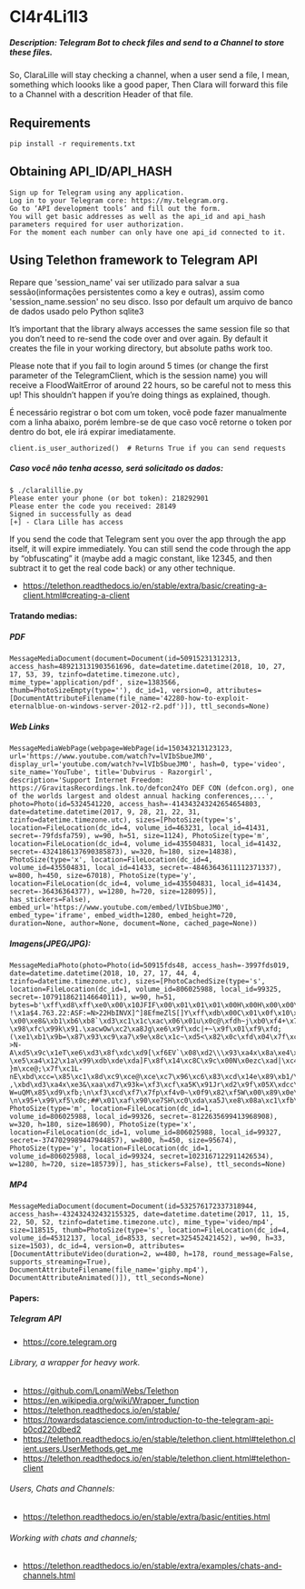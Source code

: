 # Cl4r4Li1l3
##### Description: Telegram Bot to check files and send to a Channel to store these files.
So, ClaraLille will stay checking a channel, when a user send a file, I mean, something which loooks like a good paper, Then Clara will forward this file to a Channel with a descrition Header of that file.

## Requirements
    pip install -r requirements.txt

## Obtaining API_ID/API_HASH
    Sign up for Telegram using any application.
    Log in to your Telegram core: https://my.telegram.org.
    Go to ‘API development tools’ and fill out the form.
    You will get basic addresses as well as the api_id and api_hash parameters required for user authorization.
    For the moment each number can only have one api_id connected to it.

## Using Telethon framework to Telegram API
Repare que 'session_name' vai ser utilizado para salvar a sua sessão(informações persistentes como a key e outras), assim como 'session_name.session' no seu disco. Isso por default um arquivo de banco de dados usado pelo Python sqlite3

It’s important that the library always accesses the same session file so that you don’t need to re-send the code over and over again. By default it creates the file in your working directory, but absolute paths work too.


Please note that if you fail to login around 5 times (or change the first parameter of the TelegramClient, which is the session name) you will receive a FloodWaitError of around 22 hours, so be careful not to mess this up! This shouldn’t happen if you’re doing things as explained, though.

É necessário registrar o bot com um token, vocẽ pode fazer manualmente com a linha abaixo, porém lembre-se de que caso você retorne o token por dentro do bot, ele irá expirar imediatamente.
```
client.is_user_authorized()  # Returns True if you can send requests
```
##### Caso você não tenha acesso, será solicitado os dados:
```
$ ./claralillie.py
Please enter your phone (or bot token): 218292901
Please enter the code you received: 28149
Signed in successfully as dead
[+] - Clara Lille has access
```

If you send the code that Telegram sent you over the app through the app itself, it will expire immediately. You can still send the code through the app by “obfuscating” it (maybe add a magic constant, like 12345, and then subtract it to get the real code back) or any other technique.

- https://telethon.readthedocs.io/en/stable/extra/basic/creating-a-client.html#creating-a-client



#### Tratando medias:
##### PDF
```
MessageMediaDocument(document=Document(id=50915231312313, access_hash=489213131903561696, date=datetime.datetime(2018, 10, 27, 17, 53, 39, tzinfo=datetime.timezone.utc), mime_type='application/pdf', size=1383566, thumb=PhotoSizeEmpty(type=''), dc_id=1, version=0, attributes=[DocumentAttributeFilename(file_name='42280-how-to-exploit-eternalblue-on-windows-server-2012-r2.pdf')]), ttl_seconds=None)
```
##### Web Links
```
MessageMediaWebPage(webpage=WebPage(id=150343213123123, url='https://www.youtube.com/watch?v=lVIbSbueJM0', display_url='youtube.com/watch?v=lVIbSbueJM0', hash=0, type='video', site_name='YouTube', title='Dubvirus - Razorgirl', description='Support Internet Freedom: https://GravitasRecordings.lnk.to/defcon24Yo DEF CON (defcon.org), one of the worlds largest and oldest annual hacking conferences,...', photo=Photo(id=5324541220, access_hash=-414343243242654654803, date=datetime.datetime(2017, 9, 28, 21, 22, 31, tzinfo=datetime.timezone.utc), sizes=[PhotoSize(type='s', location=FileLocation(dc_id=4, volume_id=463231, local_id=41431, secret=-79fdsfa759), w=90, h=51, size=1124), PhotoSize(type='m', location=FileLocation(dc_id=4, volume_id=435504831, local_id=41432, secret=-4324186137690385873), w=320, h=180, size=14838), PhotoSize(type='x', location=FileLocation(dc_id=4, volume_id=435504831, local_id=41433, secret=-48463643611112371337), w=800, h=450, size=67018), PhotoSize(type='y', location=FileLocation(dc_id=4, volume_id=435504831, local_id=41434, secret=-36436364377), w=1280, h=720, size=128095)], has_stickers=False), embed_url='https://www.youtube.com/embed/lVIbSbueJM0', embed_type='iframe', embed_width=1280, embed_height=720, duration=None, author=None, document=None, cached_page=None))
```
##### Imagens(JPEG/JPG):
```
MessageMediaPhoto(photo=Photo(id=50915fds48, access_hash=-3997fds019, date=datetime.datetime(2018, 10, 27, 17, 44, 4, tzinfo=datetime.timezone.utc), sizes=[PhotoCachedSize(type='s', location=FileLocation(dc_id=1, volume_id=806025988, local_id=99325, secret=-1079118621146640111), w=90, h=51, bytes=b'\xff\xd8\xff\xe0\x00\x10JFIF\x00\x01\x01\x01\x00H\x00H\x00\x00\xff\xdb\x00C\x00\x0e\n\x0b\r\x0b\t\x0e\r\x0c\r\x10\x0f\x0e\x11\x16$\x17\x16\x14\x14\x16, !\x1a$4.763.22:ASF:=N>22HbINVX]^]8EfmeZlS[]Y\xff\xdb\x00C\x01\x0f\x10\x10\x16\x13\x16*\x17\x17*Y;2;YYYYYYYYYYYYYYYYYYYYYYYYYYYYYYYYYYYYYYYYYYYYYYYYYY\xff\xc0\x00\x11\x08\x003\x00Z\x03\x01"\x00\x02\x11\x01\x03\x11\x01\xff\xc4\x00\x1b\x00\x00\x02\x03\x01\x01\x01\x00\x00\x00\x00\x00\x00\x00\x00\x00\x00\x03\x05\x00\x02\x04\x06\x01\x07\xff\xc4\x008\x10\x00\x02\x01\x03\x02\x03\x03\x07\x0c\x03\x01\x00\x00\x00\x00\x00\x01\x02\x03\x00\x04\x11\x12!\x051Q\x13"A\x14\x15Ta\x93\xb1\xd1\x0623BDSbq\x81\x91\x92\xe1#r\xa1\xc1\xff\xc4\x00\x18\x01\x00\x03\x01\x01\x00\x00\x00\x00\x00\x00\x00\x00\x00\x00\x00\x00\x01\x03\x04\x00\x02\xff\xc4\x00\x1f\x11\x00\x02\x02\x01\x05\x01\x01\x00\x00\x00\x00\x00\x00\x00\x00\x00\x00\x01\x02\x11\x03\x12!12Aa\x13\xff\xda\x00\x0c\x03\x01\x00\x02\x11\x03\x11\x00?\x00\xe8&\xb1\xb6\xb8`\xd3\xc1\x1c\xac\x06\x01u\x0c@\xfdh~j\xb0\xf4+\x7ff*\x9c7\x8e[\xdd\x92\x97\x01m\xe4\xce\xd9m\x9b\xf5\xa7\x06!\xd2\x9bh\xe3qO\x9a\xec=\n\xdf\xd9\x8a\x9ek\xb0\xf4;\x7ff)\xa1\x88ULTv\x06\xe2\xbf5\xd8z\x1d\xbf\xb3\x15\xe1\xe1V\'\xec\x90{1L\x8cUC\x1d\x1d\x81\xb8\x96H8DNU\xbc\x89\x1clA*\x08\xa1\x96\xe1\nN&\xb2\x07\xfd\xd6\xb9n.\xc1x\xc5\xe0+\x93\xda\xb7N\xb5\x90\xc8\xa0\xfc\xc1\xfa\xe3\xe1\\k\xf8u\xa7\xe9\xd8\x16\xe1#\x94\xb6_\xcdhe\xb8P\xe5-\x98\xfc\x99k\x91.\xacwOw\xc2\xa8Jg\xe6\x9f\xdc|+~\x9f\x01\xf9\xfd;(\xe1\xb1\x9b=\x87\x93\xc9\xa7\x9e\x8c\x1c~\xd5<\x82\x0c\xfd\x04\x7f\xc4V\x0f\x91\xc8\x1ek\xbc\xf8*\xfb\xcdu~M\xea\xa6\xc6I\xab\xa1n->N-A\xd5\x9c\x1eT\xe6\xd3\x8f\xdc\xd9[\xf6EV`\x08\xd2\\\x93\xa4x\x8a\xe4\xda\xe6F\xc1f$\x8f\x13E[\x82b$\x97:F\xfb\xedSjeT\x9f\xa7}e\xf2\x8e\xdeH\x9b\xcb\x07c \xe5\xa4\x12\x1a\x99\xdb\xde\xda]F\x8f\x14\xc8C\x9c\x00N\x0ezc\xad|\xc4\xf1\x00\x08\xc1\'H\xe7\xa4w\x8d\x1a\x0b\x91pX$D\xb8\x1a\xb4\xafJ\xda\xeb\x93h\xbe\x19\xf4\x99n\xada\x90G%\xc4j\xe7\x92\x96\xde\xab\x15\xdd\xb4\xf7\r\x0cR\x06u\x19\xdb\x91\xfc\x8d|\xf7\xb5\x06R\xa5H }m\xce@;\x7f\xc1L-nE\xbd\xcc=\x85\xc1\x8d\xc9\xce@\xce\xc7\x96\xc6\x83\xcd\x14e\x89\xb1/\x1b%x\xfd\xf6>\xf5\xbd\xf5\x9eC*\x82XcoW\xc2\xbd\xe22\xf6\xdcN\xe2\\\xea\xd7#6z\xe4\xd1\x1bO\xd5\xecN\xd9\xfa:\x17{\x82\xabc\x01\xc6v\xa9F\x95r2\n\x91\xf8S\x18\xa1\x15#\x98"\xba\x00\xc7\x84\xdd\xcbi\r\xdbE\x8e\xf2\xa89\xf09\xc85\xd2\xad\xcbi\x1a\xe6}x\xefw\x8f:\xe78*#\xb4\xab ,\xbd\xd3\xa4x\xe3&\xaa\xd7\x93k=\xf3\xcf\xa5K\x91Jr\xd2\x9f\x05X\xdcc\x1bk\x90n\xb0\xe9*\xa8q\xa39<\xf3\x8c\x9a\x02\xaa\x95#\x7f\x03\xcb\xfb\xa6\x97\t\x1cV\xe9\x82\xa1\xde7s\x8f\xc46\x14\xad!\'\x9a\x91\xc8\xe7\x04\xd3a+Bf\xa8\xf1V6a\xb1#>\x03\x07\xdf[\xf8F\x98\xaf\xbb\xb9%\x91\x97q\x8e\x9e\xba\xc4CH\xc31\x003\xe0\x98\xad\xdc\x1d\x04W\xda\x9f+\xa5\x1c\xe4\x8e{V\xcb\xd1\x83\x1fdU\xe4\x0c\xef&4`\x9c\x8e\x87\x15\xa9\x99_\x85!\x8fm\xd7$\xf5\x14\x1e!*vk\xa4.w;~~5Y&Aki\x14x\x00)f9\xf1<\xe9Ui\x0e\xe1\xb4,e,\xc4\xa88\xad\x8c\x8c\xa3\x0c\xdb\x91\x9d\xa8~Iq+\xebH\x89V\xdc\x11D~\x1f>6\xb7<\xba\x7fuA8<\xb0\xc0\xee\xe3\x9eumA\x90\x06?W=uQM\x85\xd9\xfb;\n\xf3\xcd\xf7\x7fp\xf4v0~\x0f9\x82\xf5W\x00\x89\x0e\x93\xbf*u%\x84FG&V\x04\x93\x90\r!\x82\xda\xe6;\x84B\x85\x18\xf7\xc6GJn\xbc5\xd9A{\xb2\x18\x8c\x91\x8eF\xa5\xcdJWtU\x87x\xd5X\x96\xe1\x98\xb62p6\x02\x8fr\x8aQ\x9bH\xce\x85<\xbdu*S\x9f\x82\xd7\xa6\x01\xb3mG\x84\xe9\x91\x88\xdbj\x95)\x8f\x81Q))\'\x99\'sV\x8c\x96U\x04\x92\x07!\xd3z\x95(x\x1fJ\x95\x1a\x1bn\x9f\xf9Z\xb8th\xc9!dV!\x80\x19\x19\xf0?\n\x95+\x99\xf5\x0c;##\x01\xaf\x90\xe7SH\xc0\xda\xa5J\xe8\x08a\xc1\xfb\xabpG=#\xdf[Zyu\xb7\xf9\x1b\x9dJ\x954\xd5\xcd\x95b\xe8\x8f\xff\xd9'), PhotoSize(type='m', location=FileLocation(dc_id=1, volume_id=806025988, local_id=99326, secret=-8122635699413968908), w=320, h=180, size=18690), PhotoSize(type='x', location=FileLocation(dc_id=1, volume_id=806025988, local_id=99327, secret=-3747029989447944857), w=800, h=450, size=95674), PhotoSize(type='y', location=FileLocation(dc_id=1, volume_id=806025988, local_id=99324, secret=1023167122911426534), w=1280, h=720, size=185739)], has_stickers=False), ttl_seconds=None)
```

##### MP4
```
MessageMediaDocument(document=Document(id=532576172337318944, access_hash=-432432432432155325, date=datetime.datetime(2017, 11, 15, 22, 50, 52, tzinfo=datetime.timezone.utc), mime_type='video/mp4', size=118515, thumb=PhotoSize(type='s', location=FileLocation(dc_id=4, volume_id=45312137, local_id=8533, secret=325452421452), w=90, h=33, size=1503), dc_id=4, version=0, attributes=[DocumentAttributeVideo(duration=2, w=480, h=178, round_message=False, supports_streaming=True), DocumentAttributeFilename(file_name='giphy.mp4'), DocumentAttributeAnimated()]), ttl_seconds=None)
```

#### Papers:
##### Telegram API
- https://core.telegram.org

###### Library, a wrapper for heavy work.
- https://github.com/LonamiWebs/Telethon
- https://en.wikipedia.org/wiki/Wrapper_function
- https://telethon.readthedocs.io/en/stable/
- https://towardsdatascience.com/introduction-to-the-telegram-api-b0cd220dbed2
- https://telethon.readthedocs.io/en/stable/telethon.client.html#telethon.client.users.UserMethods.get_me
- https://telethon.readthedocs.io/en/stable/telethon.client.html#telethon-client
###### Users, Chats and Channels:
- https://telethon.readthedocs.io/en/stable/extra/basic/entities.html
###### Working with chats and channels;
- https://telethon.readthedocs.io/en/stable/extra/examples/chats-and-channels.html
